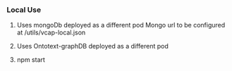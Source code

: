 ### Local Use

1) Uses mongoDb deployed as a different pod
Mongo url to be configured at <RI>/utils/vcap-local.json

2) Uses Ontotext-graphDB deployed as a different pod

3) npm start

